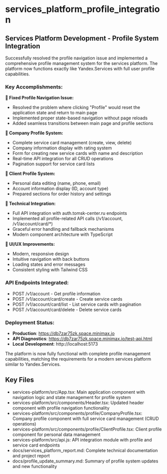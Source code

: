 # services_platform_profile_integration

## Services Platform Development - Profile System Integration

Successfully resolved the profile navigation issue and implemented a comprehensive profile management system for the services platform. The platform now functions exactly like Yandex.Services with full user profile capabilities.

### Key Accomplishments:

**🎯 Fixed Profile Navigation Issue:**
- Resolved the problem where clicking "Profile" would reset the application state and return to main page
- Implemented proper state-based navigation without page reloads
- Added seamless transitions between main page and profile sections

**🏢 Company Profile System:**
- Complete service card management (create, view, delete)
- Company information display with rating system
- Form for creating new service cards with name and description
- Real-time API integration for all CRUD operations
- Pagination support for service card lists

**👤 Client Profile System:**
- Personal data editing (name, phone, email)
- Account information display (ID, account type)
- Prepared sections for order history and settings

**🔧 Technical Integration:**
- Full API integration with auth.tomsk-center.ru endpoints
- Implemented all profile-related API calls (/v1/account, /v1/account/card/*)
- Graceful error handling and fallback mechanisms
- Modern component architecture with TypeScript

**🎨 UI/UX Improvements:**
- Modern, responsive design
- Intuitive navigation with back buttons
- Loading states and error messages
- Consistent styling with Tailwind CSS

### API Endpoints Integrated:
- POST /v1/account - Get profile information
- POST /v1/account/card/create - Create service cards
- POST /v1/account/card/list - List service cards with pagination
- POST /v1/account/card/delete - Delete service cards

### Deployment Status:
- **Production**: https://db7zar75zk.space.minimax.io
- **API Diagnostics**: https://db7zar75zk.space.minimax.io/test-api.html  
- **Local Development**: http://localhost:5173

The platform is now fully functional with complete profile management capabilities, matching the requirements for a modern services platform similar to Yandex.Services.

## Key Files

- services-platform/src/App.tsx: Main application component with navigation logic and state management for profile system
- services-platform/src/components/Header.tsx: Updated header component with profile navigation functionality
- services-platform/src/components/profile/CompanyProfile.tsx: Company profile component with full service card management (CRUD operations)
- services-platform/src/components/profile/ClientProfile.tsx: Client profile component for personal data management
- services-platform/src/api.js: API integration module with profile and service card endpoints
- docs/services_platform_report.md: Complete technical documentation and project report
- docs/profile_update_summary.md: Summary of profile system updates and new functionality

